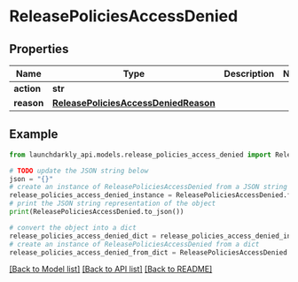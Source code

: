 # ReleasePoliciesAccessDenied


## Properties

Name | Type | Description | Notes
------------ | ------------- | ------------- | -------------
**action** | **str** |  | 
**reason** | [**ReleasePoliciesAccessDeniedReason**](ReleasePoliciesAccessDeniedReason.md) |  | 

## Example

```python
from launchdarkly_api.models.release_policies_access_denied import ReleasePoliciesAccessDenied

# TODO update the JSON string below
json = "{}"
# create an instance of ReleasePoliciesAccessDenied from a JSON string
release_policies_access_denied_instance = ReleasePoliciesAccessDenied.from_json(json)
# print the JSON string representation of the object
print(ReleasePoliciesAccessDenied.to_json())

# convert the object into a dict
release_policies_access_denied_dict = release_policies_access_denied_instance.to_dict()
# create an instance of ReleasePoliciesAccessDenied from a dict
release_policies_access_denied_from_dict = ReleasePoliciesAccessDenied.from_dict(release_policies_access_denied_dict)
```
[[Back to Model list]](../README.md#documentation-for-models) [[Back to API list]](../README.md#documentation-for-api-endpoints) [[Back to README]](../README.md)


